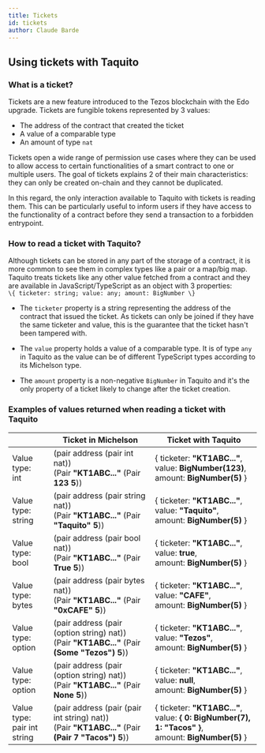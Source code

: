 ```yaml
---
title: Tickets
id: tickets
author: Claude Barde
---
```


## Using tickets with Taquito

### What is a ticket?

Tickets are a new feature introduced to the Tezos blockchain with the Edo upgrade. Tickets are fungible tokens represented by 3 values:
- The address of the contract that created the ticket
- A value of a comparable type
- An amount of type `nat`

Tickets open a wide range of permission use cases where they can be used to allow access to certain functionalities of a smart contract to one or multiple users. The goal of tickets explains 2 of their main characteristics: they can only be created on-chain and they cannot be duplicated. 

In this regard, the only interaction available to Taquito with tickets is reading them. This can be particularly useful to inform users if they have access to the functionality of a contract before they send a transaction to a forbidden entrypoint.

### How to read a ticket with Taquito?

Although tickets can be stored in any part of the storage of a contract, it is more common to see them in complex types like a pair or a map/big map. Taquito treats tickets like any other value fetched from a contract and they are available in JavaScript/TypeScript as an object with 3 properties:  
`\{ ticketer: string; value: any; amount: BigNumber \}`

- The `ticketer` property is a string representing the address of the contract that issued the ticket. As tickets can only be joined if they have the same ticketer and value, this is the guarantee that the ticket hasn't been tampered with.

- The `value` property holds a value of a comparable type. It is of type `any` in Taquito as the value can be of different TypeScript types according to its Michelson type.

- The `amount` property is a non-negative `BigNumber` in Taquito and it's the only property of a ticket likely to change after the ticket creation.

### Examples of values returned when reading a ticket with Taquito

|| Ticket in Michelson | Ticket with Taquito |
|----------------|---------------------|---------------------|
| Value type:<br />int | (pair address (pair int nat))<br />(Pair **"KT1ABC..."** (Pair **123** **5**))| \{ ticketer: **"KT1ABC..."**,<br /> value: **BigNumber(123)**,<br /> amount: **BigNumber(5)** \}|
| Value type:<br />string | (pair address (pair string nat))<br />(Pair **"KT1ABC..."** (Pair **"Taquito"** **5**))| \{ ticketer: **"KT1ABC..."**,<br /> value: **"Taquito"**,<br /> amount: **BigNumber(5)** \}|
| Value type:<br />bool | (pair address (pair bool nat))<br />(Pair **"KT1ABC..."** (Pair **True** **5**))| \{ ticketer: **"KT1ABC..."**,<br /> value: **true**,<br /> amount: **BigNumber(5)** \}|
| Value type:<br />bytes | (pair address (pair bytes nat))<br />(Pair **"KT1ABC..."** (Pair **"0xCAFE"** **5**))| \{ ticketer: **"KT1ABC..."**,<br /> value: **"CAFE"**,<br /> amount: **BigNumber(5)** \}|
| Value type:<br /> option | (pair address (pair (option string) nat))<br />(Pair **"KT1ABC..."** (Pair **(Some "Tezos")** **5**))| \{ ticketer: **"KT1ABC..."**,<br /> value: **"Tezos"**,<br /> amount: **BigNumber(5)** \}|
| Value type:<br /> option | (pair address (pair (option string) nat))<br />(Pair **"KT1ABC..."** (Pair **None** **5**))| \{ ticketer: **"KT1ABC..."**,<br /> value: **null**,<br /> amount: **BigNumber(5)** \}|
| Value type: <br />pair int string | (pair address (pair (pair int string) nat))<br />(Pair **"KT1ABC..."** (Pair **(Pair 7 "Tacos")** **5**))| \{ ticketer: **"KT1ABC..."**,<br /> value: **\{ 0: BigNumber(7), 1: "Tacos" \}**,<br /> amount: **BigNumber(5)** \}|
